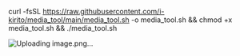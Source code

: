 curl -fsSL https://raw.githubusercontent.com/i-kirito/media_tool/main/media_tool.sh -o media_tool.sh && chmod +x media_tool.sh && ./media_tool.sh

![Uploading image.png…]()
